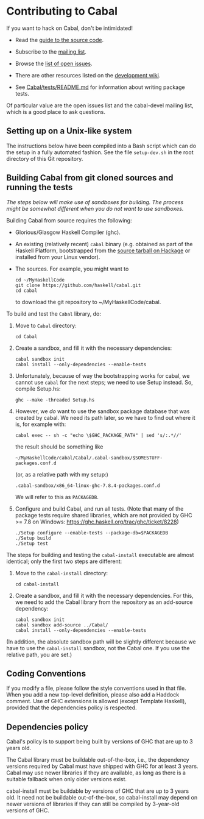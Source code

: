 Contributing to Cabal
=====================

If you want to hack on Cabal, don't be intimidated!

* Read the [guide to the source
  code](https://github.com/haskell/cabal/wiki/Source-Guide).

* Subscribe to the [mailing
  list](http://www.haskell.org/mailman/listinfo/cabal-devel).

* Browse the [list of open issues](https://github.com/haskell/cabal/issues).

* There are other resources listed on the [development
  wiki](https://github.com/haskell/cabal/wiki).

* See [Cabal/tests/README.md] for information about writing package tests.

Of particular value are the open issues list and the cabal-devel mailing
list, which is a good place to ask questions.

[Cabal/tests/README.md]: Cabal/tests/README.md

Setting up on a Unix-like system
--------------------------------

The instructions below have been compiled into a Bash script which can
do the setup in a fully automated fashion. See the file `setup-dev.sh`
in the root directory of this Git repository.

Building Cabal from git cloned sources and running the tests
------------------------------------------------------------

_The steps below will make use of sandboxes for building. The process might be
somewhat different when you do not want to use sandboxes._

Building Cabal from source requires the following:

* Glorious/Glasgow Haskell Compiler (ghc).
* An existing (relatively recent) `cabal` binary (e.g. obtained as part of the
Haskell Platform, bootstrapped from the
[source tarball on Hackage](http://hackage.haskell.org/package/cabal-install) or
installed from your Linux vendor).
* The sources. For example, you might want to

    ~~~~
    cd ~/MyHaskellCode
    git clone https://github.com/haskell/cabal.git
    cd cabal
    ~~~~

    to download the git repository to ~/MyHaskellCode/cabal.

To build and test the `Cabal` library, do:

1. Move to `Cabal` directory:

    ~~~~
    cd Cabal
    ~~~~

2. Create a sandbox, and fill it with the necessary dependencies:

    ~~~~
    cabal sandbox init
    cabal install --only-dependencies --enable-tests
    ~~~~

3. Unfortunately, because of way the bootstrapping works for cabal,
    we cannot use `cabal` for the next steps;
    we need to use Setup instead.
    So, compile Setup.hs:
    
    ~~~~
    ghc --make -threaded Setup.hs
    ~~~~

4. However, we _do_ want to use the sandbox package database that was created
    by cabal.
    We need its path later, so we have to find out where it is,
    for example with:

    ~~~~
    cabal exec -- sh -c "echo \$GHC_PACKAGE_PATH" | sed 's/:.*//'
    ~~~~

    the result should be something like

    ~~~~
    ~/MyHaskellCode/cabal/Cabal/.cabal-sandbox/$SOMESTUFF-packages.conf.d
    ~~~~
    
    (or, as a relative path with my setup:)

    ~~~~
    .cabal-sandbox/x86_64-linux-ghc-7.8.4-packages.conf.d
    ~~~~

    We will refer to this as `PACKAGEDB`.

5. Configure and build Cabal, and run all tests.  (Note that many of the package tests require shared libraries, which are not provided by GHC >= 7.8 on Windows: https://ghc.haskell.org/trac/ghc/ticket/8228)

    ~~~~
    ./Setup configure --enable-tests --package-db=$PACKAGEDB
    ./Setup build
    ./Setup test
    ~~~~

The steps for building and testing the `cabal-install` executable are almost
identical; only the first two steps are different:

1. Move to the `cabal-install` directory:

    ~~~~
    cd cabal-install
    ~~~~

2. Create a sandbox, and fill it with the necessary dependencies.
    For this, we need to add the Cabal library from the repository as an
    add-source dependency:

    ~~~~
    cabal sandbox init
    cabal sandbox add-source ../Cabal/
    cabal install --only-dependencies --enable-tests
    ~~~~

(In addition, the absolute sandbox path will be slightly different
because we have to use the `cabal-install` sandbox, not the Cabal one. If you
use the relative path, you are set.)

Coding Conventions
------------------

If you modify a file, please follow the style conventions used in
that file. When you add a new top-level definition, please also
add a Haddock comment. Use of GHC extensions is allowed (except
Template Haskell), provided that the dependencies policy is
respected.

Dependencies policy
-------------------

Cabal's policy is to support being built by versions of GHC that are up
to 3 years old.

The Cabal library must be buildable out-of-the-box, i.e., the
dependency versions required by Cabal must have shipped with GHC for
at least 3 years. Cabal may use newer libraries if they are available,
as long as there is a suitable fallback when only older versions
exist.

cabal-install must be buildable by versions of GHC that are up to 3
years old. It need not be buildable out-of-the-box, so cabal-install
may depend on newer versions of libraries if they can still be
compiled by 3-year-old versions of GHC.
